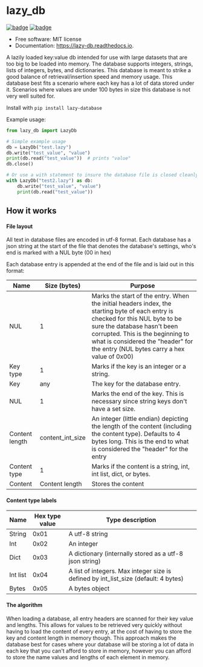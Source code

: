 # lazy_db

[![badge](https://img.shields.io/pypi/v/lazy-database.svg)](https://pypi.python.org/pypi/lazy-database)
[![badge](https://readthedocs.org/projects/lazy-db/badge/?version=latest)](https://lazy-db.readthedocs.io/en/latest/?version=latest)

* Free software: MIT license
* Documentation: https://lazy-db.readthedocs.io.

A lazily loaded key:value db intended for use with large datasets that are too big to be loaded into memory. The database supports integers, strings, lists of integers, bytes, and dictionaries. This database is meant to strike a good balance of retrieval/insertion speed and memory usage. This database best fits a scenario where each key has a lot of data stored under it. Scenarios where values are under 100 bytes in size this database is not very well suited for.

Install with `pip install lazy-database`

Example usage:

```python
from lazy_db import LazyDb

# Simple example usage
db = LazyDb("test.lazy")
db.write("test_value", "value")
print(db.read("test_value"))  # prints "value"
db.close()

# Or use a with statement to insure the database file is closed cleanly and avoid having to call db.close() on your own
with LazyDb("test2.lazy") as db:
    db.write("test_value", "value")
    print(db.read("test_value"))
```

## How it works

#### File layout

All text in database files are encoded in utf-8 format. Each database has a json string at the start of the file that denotes the database's settings, who's end is marked with a NUL byte (00 in hex)

Each database entry is appended at the end of the file and is laid out in this format:

Name           | Size (bytes)     | Purpose
---------------|------------------|-------------
NUL            | 1                | Marks the start of the entry. When the initial headers index, the starting byte of each entry is checked for this NUL byte to be sure the database hasn't been corrupted. This is the beginning to what is considered the "header" for the entry (NUL bytes carry a hex value of 0x00)
Key type       | 1                | Marks if the key is an integer or a string.
Key            | any              | The key for the database entry.
NUL            | 1                | Marks the end of the key. This is necessary since string keys don't have a set size.
Content length | content_int_size | An integer (little endian) depicting the length of the content (including the content type). Defaults to 4 bytes long. This is the end to what is considered the "header" for the entry
Content type   | 1                | Marks if the content is a string, int, int list, dict, or bytes.
Content        | Content length   | Stores the content

#### Content type labels

Name     | Hex type value | Type description
---------|----------------|-------------
String   | 0x01           | A utf-8 string
Int      | 0x02           | An integer
Dict     | 0x03           | A dictionary (internally stored as a utf-8 json string)
Int list | 0x04           | A list of integers. Max integer size is defined by int_list_size (default: 4 bytes)
Bytes    | 0x05           | A bytes object

#### The algorithm

When loading a database, all entry headers are scanned for their key value and lengths. This allows for values to be retrieved very quickly without having to load the content of every entry, at the cost of having to store the key and content length in memory though. This approach makes the database best for cases where your database will be storing a lot of data in each key that you can't afford to store in memory, however you can afford to store the name values and lengths of each element in memory.

